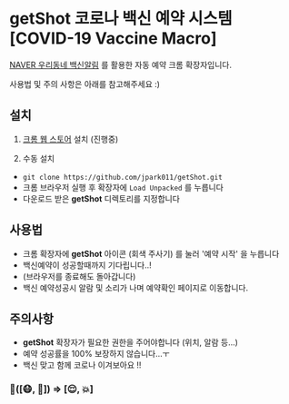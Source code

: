 # getShot 코로나 백신 예약 시스템 [COVID-19 Vaccine Macro]

[NAVER 우리동네 백신알림](https://v-search.nid.naver.com/home) 를 활용한 자동 예약 크롬 확장자입니다.

사용법 및 주의 사항은 아래를 참고해주세요 :)

## 설치

1. [크롬 웹 스토어]() 설치 (진행중)

2. 수동 설치

- `git clone https://github.com/jpark011/getShot.git`
- 크롬 브라우저 실행 후 확장자에 `Load Unpacked` 를 누릅니다
- 다운로드 받은 **getShot** 디렉토리를 지정합니다

## 사용법

- 크롬 확장자에 **getShot** 아이콘 (회색 주사기) 를 눌러 '예약 시작' 을 누릅니다
- 백신예약이 성공할때까지 기다립니다..!
- (브라우저를 종료해도 돌아갑니다)
- 백신 예약성공시 알람 및 소리가 나며 예약확인 페이지로 이동합니다.

## 주의사항

- **getShot** 확장자가 필요한 권한을 주어야합니다 (위치, 알람 등...)
- 예약 성공률을 100% 보장하지 않습니다...ㅜ
- 백신 맞고 함께 코로나 이겨보아요 !!

### 💉([😷, 🦠]) => [😌, 💥]

